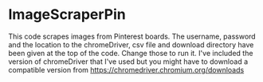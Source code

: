 # ImageScraperPin
This code scrapes images from Pinterest boards.
The username, password and the location to the chromeDriver, csv file and download directory have been given at the top of the code. Change those to run it.
I've included the version of chromeDriver that I've used but you might have to download a compatible version from https://chromedriver.chromium.org/downloads
